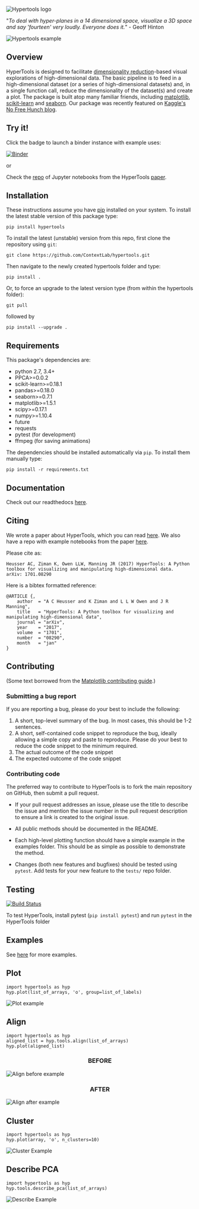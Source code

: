 ![Hypertools logo](images/hypercube.png)


"_To deal with hyper-planes in a 14 dimensional space, visualize a 3D space and say 'fourteen' very loudly.  Everyone does it._" - Geoff Hinton


![Hypertools example](images/hypertools.gif)

<h2>Overview</h2>

HyperTools is designed to facilitate
[dimensionality reduction](https://en.wikipedia.org/wiki/Dimensionality_reduction)-based
visual explorations of high-dimensional data.  The basic pipeline is
to feed in a high-dimensional dataset (or a series of high-dimensional
datasets) and, in a single function call, reduce the dimensionality of
the dataset(s) and create a plot.  The package is built atop many
familiar friends, including [matplotlib](https://matplotlib.org/),
[scikit-learn](http://scikit-learn.org/) and
[seaborn](https://seaborn.pydata.org/).  Our package was recently
featured on
[Kaggle's No Free Hunch blog](http://blog.kaggle.com/2017/04/10/exploring-the-structure-of-high-dimensional-data-with-hypertools-in-kaggle-kernels/).

<h2>Try it!</h2>

Click the badge to launch a binder instance with example uses:

[![Binder](http://mybinder.org/badge.svg)](http://mybinder.org:/repo/contextlab/hypertools-paper-notebooks)

or

Check the [repo](https://github.com/ContextLab/hypertools-paper-notebooks) of Jupyter notebooks from the HyperTools [paper](https://arxiv.org/abs/1701.08290).

<h2>Installation</h2>

These instructions assume you have [pip](https://pip.pypa.io/en/stable/installing/) installed on your system.  To install the latest stable version of this package type:

`pip install hypertools`

To install the latest (unstable) version from this repo, first clone the repository using `git`:

`git clone https://github.com/ContextLab/hypertools.git`

Then navigate to the newly created hypertools folder and type:

`pip install .`

Or, to force an upgrade to the latest version type (from within the hypertools folder):

`git pull`

followed by

`pip install --upgrade .`

<h2>Requirements</h2>

This package's dependencies are:
+ python 2.7, 3.4+
+ PPCA>=0.0.2
+ scikit-learn>=0.18.1
+ pandas>=0.18.0
+ seaborn>=0.7.1
+ matplotlib>=1.5.1
+ scipy>=0.17.1
+ numpy>=1.10.4
+ future
+ requests
+ pytest (for development)
+ ffmpeg (for saving animations)

The dependencies should be installed automatically via `pip`.  To install them manually type:

`pip install -r requirements.txt`

<h2>Documentation</h2>

Check out our readthedocs [here](http://hypertools.readthedocs.io/en/latest/).

<h2>Citing</h2>

We wrote a paper about HyperTools, which you can read [here](https://arxiv.org/abs/1701.08290). We also have a repo with example notebooks from the paper [here](https://github.com/ContextLab/hypertools-paper-notebooks).

Please cite as:

`Heusser AC, Ziman K, Owen LLW, Manning JR (2017) HyperTools: A Python toolbox for visualizing and manipulating high-dimensional data.  arXiv: 1701.08290`

Here is a bibtex formatted reference:

```
@ARTICLE {,
    author  = "A C Heusser and K Ziman and L L W Owen and J R Manning",
    title   = "HyperTools: A Python toolbox for visualizing and manipulating high-dimensional data",
    journal = "arXiv",
    year    = "2017",
    volume  = "1701",
    number  = "08290",
    month   = "jan"
}
```

<h2>Contributing</h2>

(Some text borrowed from the [Matplotlib contributing guide](http://matplotlib.org/devdocs/devel/contributing.html).)

<h3>Submitting a bug report</h3>

If you are reporting a bug, please do your best to include the following:

1. A short, top-level summary of the bug. In most cases, this should be 1-2 sentences.
2. A short, self-contained code snippet to reproduce the bug, ideally allowing a simple copy and paste to reproduce. Please do your best to reduce the code snippet to the minimum required.
3. The actual outcome of the code snippet
4. The expected outcome of the code snippet

<h3>Contributing code</h3>

The preferred way to contribute to HyperTools is to fork the main repository on GitHub, then submit a pull request.

+ If your pull request addresses an issue, please use the title to describe the issue and mention the issue number in the pull request description to ensure a link is created to the original issue.

+ All public methods should be documented in the README.

+ Each high-level plotting function should have a simple example in the examples folder. This should be as simple as possible to demonstrate the method.

+ Changes (both new features and bugfixes) should be tested using `pytest`.  Add tests for your new feature to the `tests/` repo folder.

<h2>Testing</h2>

[![Build Status](https://travis-ci.com/ContextLab/hypertools.svg?token=hxjzzuVkr2GZrDkPGN5n&branch=master)](https://travis-ci.com/ContextLab/hypertools)


To test HyperTools, install pytest (`pip install pytest`) and run `pytest` in the HyperTools folder

<h2>Examples</h2>

See [here](http://hypertools.readthedocs.io/en/latest/auto_examples/index.html) for more examples.

<h2>Plot</h2>

```
import hypertools as hyp
hyp.plot(list_of_arrays, 'o', group=list_of_labels)
```

![Plot example](images/plot.gif)

<h2>Align</h2>

```
import hypertools as hyp
aligned_list = hyp.tools.align(list_of_arrays)
hyp.plot(aligned_list)
```

<h3><center>BEFORE</center></h3>

![Align before example](images/align_before.gif)

<h3><center>AFTER</center></h3>

![Align after example](images/align_after.gif)


<h2>Cluster</h2>

```
import hypertools as hyp
hyp.plot(array, 'o', n_clusters=10)
```

![Cluster Example](images/cluster_example.png)


<h2>Describe PCA</h2>

```
import hypertools as hyp
hyp.tools.describe_pca(list_of_arrays)
```
![Describe Example](images/describe_example.png)
